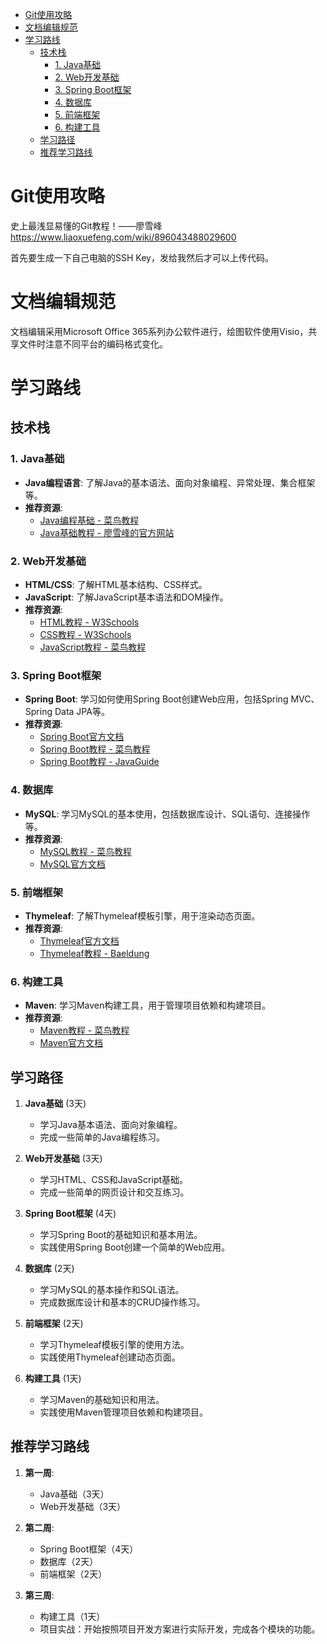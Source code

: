 - [Git使用攻略](#git使用攻略)
- [文档编辑规范](#文档编辑规范)
- [学习路线](#学习路线)
  - [技术栈](#技术栈)
    - [1. Java基础](#1-java基础)
    - [2. Web开发基础](#2-web开发基础)
    - [3. Spring Boot框架](#3-spring-boot框架)
    - [4. 数据库](#4-数据库)
    - [5. 前端框架](#5-前端框架)
    - [6. 构建工具](#6-构建工具)
  - [学习路径](#学习路径)
  - [推荐学习路线](#推荐学习路线)


# Git使用攻略
史上最浅显易懂的Git教程！——廖雪峰
https://www.liaoxuefeng.com/wiki/896043488029600

首先要生成一下自己电脑的SSH Key，发给我然后才可以上传代码。
# 文档编辑规范
文档编辑采用Microsoft Office 365系列办公软件进行，绘图软件使用Visio，共享文件时注意不同平台的编码格式变化。
# 学习路线

## 技术栈

### 1. Java基础
- **Java编程语言**: 了解Java的基本语法、面向对象编程、异常处理、集合框架等。
- **推荐资源**:
  - [Java编程基础 - 菜鸟教程](https://www.runoob.com/java/java-tutorial.html)
  - [Java基础教程 - 廖雪峰的官方网站](https://www.liaoxuefeng.com/wiki/1252599548343744)

### 2. Web开发基础
- **HTML/CSS**: 了解HTML基本结构、CSS样式。
- **JavaScript**: 了解JavaScript基本语法和DOM操作。
- **推荐资源**:
  - [HTML教程 - W3Schools](https://www.w3schools.com/html/)
  - [CSS教程 - W3Schools](https://www.w3schools.com/css/)
  - [JavaScript教程 - 菜鸟教程](https://www.runoob.com/js/js-tutorial.html)

### 3. Spring Boot框架
- **Spring Boot**: 学习如何使用Spring Boot创建Web应用，包括Spring MVC、Spring Data JPA等。
- **推荐资源**:
  - [Spring Boot官方文档](https://spring.io/projects/spring-boot)
  - [Spring Boot教程 - 菜鸟教程](https://www.runoob.com/spring-boot/spring-boot-tutorial.html)
  - [Spring Boot教程 - JavaGuide](https://javaguide.cn/spring/springboot/springboot-tutorial.html)

### 4. 数据库
- **MySQL**: 学习MySQL的基本使用，包括数据库设计、SQL语句、连接操作等。
- **推荐资源**:
  - [MySQL教程 - 菜鸟教程](https://www.runoob.com/mysql/mysql-tutorial.html)
  - [MySQL官方文档](https://dev.mysql.com/doc/)

### 5. 前端框架
- **Thymeleaf**: 了解Thymeleaf模板引擎，用于渲染动态页面。
- **推荐资源**:
  - [Thymeleaf官方文档](https://www.thymeleaf.org/documentation.html)
  - [Thymeleaf教程 - Baeldung](https://www.baeldung.com/thymeleaf-in-spring-mvc)

### 6. 构建工具
- **Maven**: 学习Maven构建工具，用于管理项目依赖和构建项目。
- **推荐资源**:
  - [Maven教程 - 菜鸟教程](https://www.runoob.com/maven/maven-tutorial.html)
  - [Maven官方文档](https://maven.apache.org/guides/index.html)

## 学习路径

1. **Java基础** (3天)
   - 学习Java基本语法、面向对象编程。
   - 完成一些简单的Java编程练习。

2. **Web开发基础** (3天)
   - 学习HTML、CSS和JavaScript基础。
   - 完成一些简单的网页设计和交互练习。

3. **Spring Boot框架** (4天)
   - 学习Spring Boot的基础知识和基本用法。
   - 实践使用Spring Boot创建一个简单的Web应用。

4. **数据库** (2天)
   - 学习MySQL的基本操作和SQL语法。
   - 完成数据库设计和基本的CRUD操作练习。

5. **前端框架** (2天)
   - 学习Thymeleaf模板引擎的使用方法。
   - 实践使用Thymeleaf创建动态页面。

6. **构建工具** (1天)
   - 学习Maven的基础知识和用法。
   - 实践使用Maven管理项目依赖和构建项目。

## 推荐学习路线

1. **第一周**:
   - Java基础（3天）
   - Web开发基础（3天）

2. **第二周**:
   - Spring Boot框架（4天）
   - 数据库（2天）
   - 前端框架（2天）

3. **第三周**:
   - 构建工具（1天）
   - 项目实战：开始按照项目开发方案进行实际开发，完成各个模块的功能。

